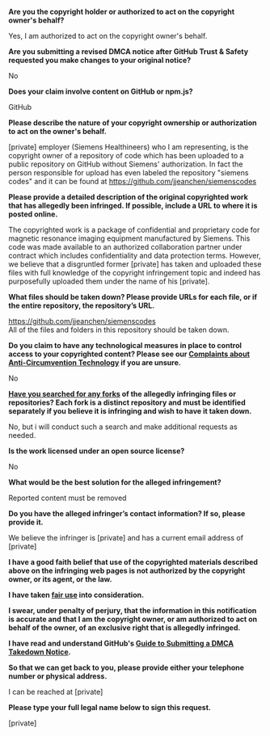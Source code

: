 **Are you the copyright holder or authorized to act on the copyright owner's behalf?**

Yes, I am authorized to act on the copyright owner's behalf.

**Are you submitting a revised DMCA notice after GitHub Trust & Safety requested you make changes to your original notice?**

No

**Does your claim involve content on GitHub or npm.js?**

GitHub

**Please describe the nature of your copyright ownership or authorization to act on the owner's behalf.**

[private] employer (Siemens Healthineers) who I am representing, is the copyright owner of a repository of code which has been uploaded to a public repository on GitHub without Siemens' authorization. In fact the person responsible for upload has even labeled the repository "siemens codes" and it can be found at https://github.com/jjeanchen/siemenscodes

**Please provide a detailed description of the original copyrighted work that has allegedly been infringed. If possible, include a URL to where it is posted online.**

The copyrighted work is a package of confidential and proprietary code for magnetic resonance imaging equipment manufactured by Siemens. This code was made available to an authorized collaboration partner under contract which includes confidentiality and data protection terms. However, we believe that a disgruntled former [private] has taken and uploaded these files with full knowledge of the copyright infringement topic and indeed has purposefully uploaded them under the name of his [private].

**What files should be taken down? Please provide URLs for each file, or if the entire repository, the repository’s URL.**

https://github.com/jjeanchen/siemenscodes  
All of the files and folders in this repository should be taken down.

**Do you claim to have any technological measures in place to control access to your copyrighted content? Please see our <a href="https://docs.github.com/articles/guide-to-submitting-a-dmca-takedown-notice#complaints-about-anti-circumvention-technology">Complaints about Anti-Circumvention Technology</a> if you are unsure.**

No

**<a href="https://docs.github.com/articles/dmca-takedown-policy#b-what-about-forks-or-whats-a-fork">Have you searched for any forks</a> of the allegedly infringing files or repositories? Each fork is a distinct repository and must be identified separately if you believe it is infringing and wish to have it taken down.**

No, but i will conduct such a search and make additional requests as needed.

**Is the work licensed under an open source license?**

No

**What would be the best solution for the alleged infringement?**

Reported content must be removed

**Do you have the alleged infringer’s contact information? If so, please provide it.**

We believe the infringer is [private] and has a current email address of [private]

**I have a good faith belief that use of the copyrighted materials described above on the infringing web pages is not authorized by the copyright owner, or its agent, or the law.**

**I have taken <a href="https://www.lumendatabase.org/topics/22">fair use</a> into consideration.**

**I swear, under penalty of perjury, that the information in this notification is accurate and that I am the copyright owner, or am authorized to act on behalf of the owner, of an exclusive right that is allegedly infringed.**

**I have read and understand GitHub's <a href="https://docs.github.com/articles/guide-to-submitting-a-dmca-takedown-notice/">Guide to Submitting a DMCA Takedown Notice</a>.**

**So that we can get back to you, please provide either your telephone number or physical address.**

I can be reached at [private]

**Please type your full legal name below to sign this request.**

[private]
